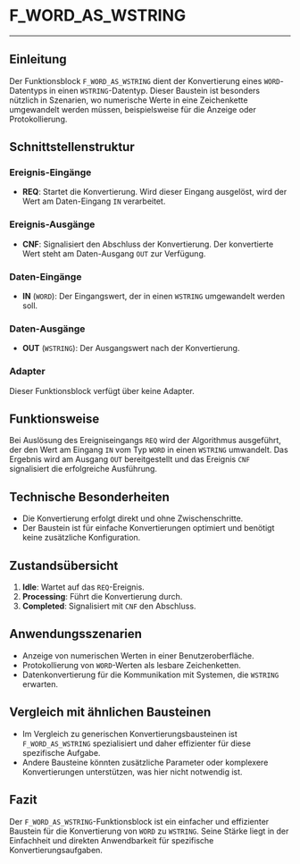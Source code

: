 # F_WORD_AS_WSTRING

* * * * * * * * * *
## Einleitung
Der Funktionsblock `F_WORD_AS_WSTRING` dient der Konvertierung eines `WORD`-Datentyps in einen `WSTRING`-Datentyp. Dieser Baustein ist besonders nützlich in Szenarien, wo numerische Werte in eine Zeichenkette umgewandelt werden müssen, beispielsweise für die Anzeige oder Protokollierung.

## Schnittstellenstruktur
### **Ereignis-Eingänge**
- **REQ**: Startet die Konvertierung. Wird dieser Eingang ausgelöst, wird der Wert am Daten-Eingang `IN` verarbeitet.

### **Ereignis-Ausgänge**
- **CNF**: Signalisiert den Abschluss der Konvertierung. Der konvertierte Wert steht am Daten-Ausgang `OUT` zur Verfügung.

### **Daten-Eingänge**
- **IN** (`WORD`): Der Eingangswert, der in einen `WSTRING` umgewandelt werden soll.

### **Daten-Ausgänge**
- **OUT** (`WSTRING`): Der Ausgangswert nach der Konvertierung.

### **Adapter**
Dieser Funktionsblock verfügt über keine Adapter.

## Funktionsweise
Bei Auslösung des Ereigniseingangs `REQ` wird der Algorithmus ausgeführt, der den Wert am Eingang `IN` vom Typ `WORD` in einen `WSTRING` umwandelt. Das Ergebnis wird am Ausgang `OUT` bereitgestellt und das Ereignis `CNF` signalisiert die erfolgreiche Ausführung.

## Technische Besonderheiten
- Die Konvertierung erfolgt direkt und ohne Zwischenschritte.
- Der Baustein ist für einfache Konvertierungen optimiert und benötigt keine zusätzliche Konfiguration.

## Zustandsübersicht
1. **Idle**: Wartet auf das `REQ`-Ereignis.
2. **Processing**: Führt die Konvertierung durch.
3. **Completed**: Signalisiert mit `CNF` den Abschluss.

## Anwendungsszenarien
- Anzeige von numerischen Werten in einer Benutzeroberfläche.
- Protokollierung von `WORD`-Werten als lesbare Zeichenketten.
- Datenkonvertierung für die Kommunikation mit Systemen, die `WSTRING` erwarten.

## Vergleich mit ähnlichen Bausteinen
- Im Vergleich zu generischen Konvertierungsbausteinen ist `F_WORD_AS_WSTRING` spezialisiert und daher effizienter für diese spezifische Aufgabe.
- Andere Bausteine könnten zusätzliche Parameter oder komplexere Konvertierungen unterstützen, was hier nicht notwendig ist.

## Fazit
Der `F_WORD_AS_WSTRING`-Funktionsblock ist ein einfacher und effizienter Baustein für die Konvertierung von `WORD` zu `WSTRING`. Seine Stärke liegt in der Einfachheit und direkten Anwendbarkeit für spezifische Konvertierungsaufgaben.